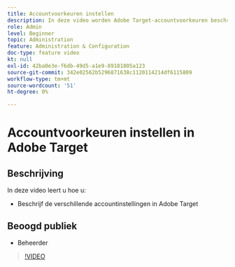 ```yaml
---
title: Accountvoorkeuren instellen
description: In deze video worden Adobe Target-accountvoorkeuren beschreven. Bekijk deze video voor voorbeelden van hoe verschillende instellingen invloed hebben op Adobe Target.
role: Admin
level: Beginner
topic: Administration
feature: Administration & Configuration
doc-type: feature video
kt: null
exl-id: 42ba0e3e-f6db-49d5-a1e9-89181805a123
source-git-commit: 342e02562b5296871638c1120114214df6115809
workflow-type: tm+mt
source-wordcount: '51'
ht-degree: 0%

---
```


# Accountvoorkeuren instellen in Adobe Target

## Beschrijving

In deze video leert u hoe u:

* Beschrijf de verschillende accountinstellingen in Adobe Target

## Beoogd publiek

* Beheerder

>[!VIDEO](https://video.tv.adobe.com/v/17379/?quality=12)
